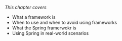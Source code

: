 *This chapter covers*
- What a framework is
- When to use and when to avoid using frameworks
- What the Spring framerwokr is
- Using Spring in real-world scenarios
